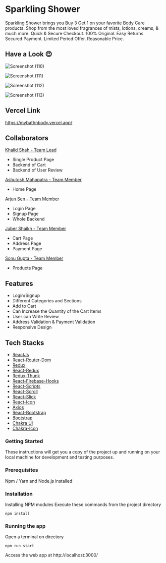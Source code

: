 # Sparkling Shower

Sparkling Shower brings you Buy 3 Get 1 on your favorite Body Care products. Shop from the most loved fragrances of mists, lotions, creams, & much more. Quick & Secure Checkout. 100% Original. Easy Returns. Secured Payment. Limited Period Offer. Reasonable Price.

## Have a Look 😍

![Screenshot (110)](https://user-images.githubusercontent.com/101389509/208607960-49120c6f-d3b0-4b07-aebd-de8b311284f3.png)

![Screenshot (111)](https://user-images.githubusercontent.com/101389509/208607916-6cdf21f0-105d-48a9-910b-f511882a4339.png)

![Screenshot (112)](https://user-images.githubusercontent.com/101389509/208607976-e2e121fe-e0c0-42a1-b5e4-b6decd68f2c8.png)

![Screenshot (113)](https://user-images.githubusercontent.com/101389509/208607986-6326a426-571f-4daf-8bb0-6626ef02289f.png)

## Vercel Link 
https://mybathnbody.vercel.app/

## Collaborators
[Khalid Shah - Team Lead](https://github.com/Khalidshah12/) 
*  Single Product Page
*  Backend of Cart
*  Backend of User Review

[Ashutosh Mahapatra - Team Member](https://github.com/Ashutosh-041298-DEV)
*  Home Page

[Arjun Sen - Team Member](https://github.com/arjunsen1999)
*  Login Page
*  Signup Page
*  Whole Backend

[Juber Shaikh - Team Member](https://github.com/Jubershaikh2307)
*  Cart Page
*  Address Page
*  Payment Page

[Sonu Gupta - Team Member](https://github.com/sonugup)
*  Products Page

## Features
*  Login/Signup
*  Different Categories and Sections
*  Add to Cart
*  Can Increase the Quantity of the Cart Items
*  User can Write Review
*  Address Validation & Payment Validation
*  Responsive Design

## Tech Stacks

* [ReactJs](https://reactjs.org/)
* [React-Router-Dom](https://www.npmjs.com/package/react-router-dom)
* [Redux](https://www.npmjs.com/package/redux)
* [React-Redux](https://www.npmjs.com/package/react-redux)
* [Redux-Thunk](https://www.npmjs.com/package/redux-thunk)
* [React-Firebase-Hooks](https://www.npmjs.com/package/react-firebase-hooks)
* [React-Scripts](https://www.npmjs.com/package/react-scripts)
* [React-Scroll](https://www.npmjs.com/package/react-scroll)
* [React-Slick](https://www.npmjs.com/package/react-slick)
* [React-Icon](https://www.npmjs.com/package/react-icons)
* [Axios](https://www.npmjs.com/package/axios)
* [React-Bootstrap](https://www.npmjs.com/package/react-bootstrap)
* [Bootstrap](https://www.npmjs.com/package/bootstrap)
* [Chakra UI](https://chakra-ui.com/getting-started)
* [Chakra-Icon](https://chakra-ui.com/docs/components/icon)

### Getting Started

These instructions will get you a copy of the project up and running on your local machine for development and testing purposes.

### Prerequisites

Npm / Yarn and Node.js installed

### Installation

Installing NPM modules
Execute these commands from the project directory

```
npm install
```

### Running the app

Open a terminal on directory

```
npm run start
```

Access the web app at http://localhost:3000/
